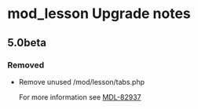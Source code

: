 # mod_lesson Upgrade notes

## 5.0beta

### Removed

- Remove unused /mod/lesson/tabs.php

  For more information see [MDL-82937](https://tracker.moodle.org/browse/MDL-82937)
